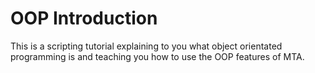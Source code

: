 # OOP Introduction

This is a scripting tutorial explaining to you what object orientated programming is and teaching you how to use the OOP features of MTA.
